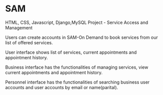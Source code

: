 # SAM
HTML, CSS, Javascript, Django,MySQL Project - Service Access and Management


Users can create accounts in SAM-On Demand to book services from our list of offered services.

User interface shows list of services, current appointments and appointment history.

Business interface has the functionalities of managing services, view current appointments and appointment history.

Personnel interface has the functionalities of searching business user accounts and user accounts by email or name(parital).
